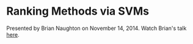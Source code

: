 Ranking Methods via SVMs
===

Presented by Brian Naughton on November 14, 2014. Watch Brian's talk [here](http://www4.stat.ncsu.edu/~post/reading/brainnvideos).

